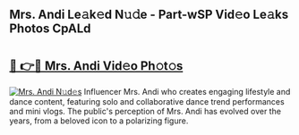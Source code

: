 ## Mrs. Andi Le𝚊k𝚎d N𝚞𝚍e - Part-wSP Vid𝚎o Le𝚊ks Photos CpALd

# <h2><a href="http://fbg25m.evod.top/?m=Mrs.+Andi">🔗 👉🔴 Mrs. Andi Vid𝚎o Ph𝚘t𝚘s</a></h2>

[![Mrs. Andi N𝚞d𝚎s](https://i.imgur.com/8V9OHl7.gif)](http://fbg25m.evod.top/?m=Mrs.+Andi)
Influencer Mrs. Andi who creates engaging lifestyle and dance content, featuring solo and collaborative dance trend performances and mini vlogs. The public's perception of Mrs. Andi has evolved over the years, from a beloved icon to a polarizing figure. 
